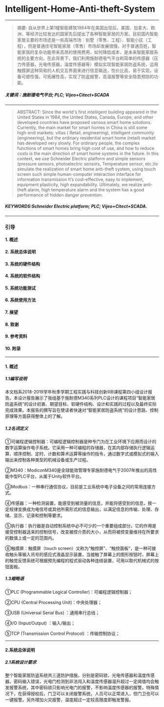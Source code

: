 # Intelligent-Home-Anti-theft-System
---
> 摘要:
> 自从世界上第1幢智能建筑1984年在美国出现后，美国、加拿大、欧洲、等经济比较发达的国家先后提出了各种智能家居的方案。目前国内智能家居主要的市场还是一些高端市场：别墅（零售、工程）、智能小区（工程），但是普通住宅智能家居（零售）市场却发展很慢。对于普通百姓，智能家居的复杂功能带来高昂的使用费用，如何降低成本，是未来智能家居系统的主要方向，在此背景下，我们利用施耐德电气平台和简单的传感器（压力传感器，光电传感器，温度传感器等）模拟实现智能家居防盗系统，运用触摸屏这种简易的人机交互界面来进行信息输送，性价比高，易于实现，设备可塑性强，可拓展性高，实现了防盗报警，高温报警等安全隐患预防的功能。
##### 关键词：施耐德电气平台;  PLC; Vijeo+Citect+SCADA
---
> ABSTRACT:
> Since the world's first intelligent building appeared in the United States in 1984, the United States, Canada, Europe, and other developed countries have proposed various smart home solutions. Currently, the main market for smart homes in China is still some high-end markets: villas ( Retail, engineering), intelligent community (engineering), but the ordinary residential smart home (retail) market has developed very slowly. For ordinary people, the complex functions of smart homes bring high cost of use, and how to reduce costs is the main direction of smart home systems in the future. In this context, we use Schneider Electric platform and simple sensors (pressure sensors, photoelectric sensors, Temperature sensor, etc.)to simulate the realization of smart home anti-theft system, using touch screen such simple human-computer interaction interface for information transmission It’s cost-effective, easy to implement, equipment plasticity, high expandability. Ultimately, we realize anti-theft alarm, high temperature alarm and the system has a good performance of hidden danger prevention.
##### KEYWORDS:Schneider Electric platform; PLC; Vijeo+Citect+SCADA.
---
### 引导
#### 1. 概述
#### 2. 系统总体说明
#### 3. 系统的硬件结构
#### 4. 系统的软件结构
#### 5. 系统功能测试
#### 6. 系统使用方法
#### 7. 展望
#### 8. 致谢
#### 9. 参考资料
#### 10. 附录
---
#### 1. 概述
##### 1.1编写说明
本文档系2018-2019学年秋季学期工程实践与科技创新IIIB课程第四小组设计报告。本设计报告展示了我组基于施耐德M340系列PLC设计的课程项目“智能家居防盗系统”的设计初衷、期望目标、软硬件结构、设计和实践的过程以及最终实际完成效果。本报告的撰写旨在使读者快速对“智能家居防盗系统”的设计思路、控制原理等方面获得整体上的了解。	
##### 1.2名词定义
①可编程逻辑控制器：可编程逻辑控制器是种专门为在工业环境下应用而设计的数字运算操作电子系统。它采用一种可编程的存储器，在其内部存储执行逻辑运算、顺序控制、定时、计数和算术运算等操作的指令，通过数字式或模拟式的输入输出来控制各种类型的机械设备或生产过程。

②M340：ModiconM340是全球能效管理专家施耐德电气于2007年推出的高性能中型PLC平台，从属于Unity软件平台。

③Modbus：一种串行通信协议，目前是工业系统中电子设备之间的常用连接方式。

④传感器：一种检测装置，能感受到被测量的信息，并能将感受到的信息，按一定规律变换成为电信号或其他所需形式的信息输出，以满足信息的传输、处理、存储、显示、记录和控制等要求。

⑤执行器：执行器是自动控制系统中必不可少的一个重要组成部分。它的作用是接受控制器送来的控制信号，改变被控介质的大小，从而将被控变量维持在所要求的数值上或一定的范围内。

⑥触摸屏：触摸屏（touch screen）又称为“触控屏”、“触控面板”，是一种可接收触头等输入讯号的感应式液晶显示装置，当接触了屏幕上的图形按钮时，屏幕上的触觉反馈系统可根据预先编程的程式驱动各种连结装置，可用以取代机械式的按钮面板。

##### 1.3缩略语
①PLC (Programmable Logical Controller)：可编程逻辑控制器；

②CPU (Central Processing Unit)：中央处理器；

③USB (Universal Serial Bus) ：通用串行总线；

④I/O (Input/Output) ：输入/输出；

⑤TCP (Transmission Control Protocol) ：传输控制协议；

---
#### 2.系统总体说明
##### 2.1系统设计要求
整个智能家居防盗系统共三道防护措施，分别是密码锁，光电传感器和温度传感器。密码输入错误，光电门检测到非法闯入和温度传感器温升超过一定阈值均会触发报警系统，其中密码锁只影响光电门的报警，不影响温度传感器的报警。特殊情况下，在获得授权后，门卫可以关闭报警系统，人员可以正常进入，但门卫也可以一键报警。另外增加火灾报警，温度超过一定较高限度即触发警报。

